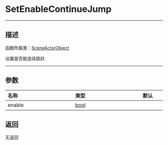 # SetEnableContinueJump
------------------------------------------------------------------------------------------
## 描述

函数所属类：[SceneActorObject](/Api/Class/Role/SceneActorObject.md)

设置是否能连续跳跃

-----------------------------------------------------------------------------------------
## 参数

|<div style="width:200px">**名称**</div>|<div style="width:200px">**类型**</div>|<div style="width:200px">**默认**</div>|<div style="width:345px">**描述**</div>|
|:--------------------|:--------------------|:--------------------|:--------------------|
|enable|[bool](/Api/DataType/bool.md)||是否能连续跳跃|

## 返回

无返回